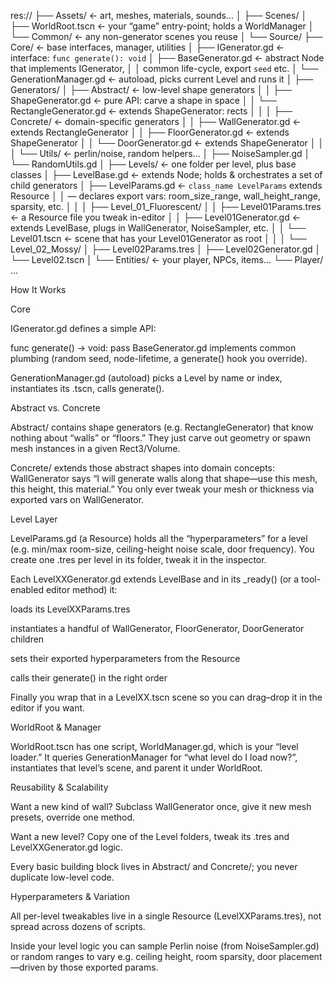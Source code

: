 res://
├── Assets/                    ← art, meshes, materials, sounds…
│
├── Scenes/
│   ├── WorldRoot.tscn         ← your “game” entry-point; holds a WorldManager
│   └── Common/                ← any non-generator scenes you reuse
│
└── Source/
	├── Core/                  ← base interfaces, manager, utilities
	│   ├── IGenerator.gd      ← interface: `func generate(): void`
	│   ├── BaseGenerator.gd   ← abstract Node that implements IGenerator,
	│   │                        common life-cycle, export `seed` etc.
	│   └── GenerationManager.gd ← autoload, picks current Level and runs it
	│
	├── Generators/
	│   ├── Abstract/           ← low-level shape generators
	│   │   ├── ShapeGenerator.gd      ← pure API: carve a shape in space
	│   │   └── RectangleGenerator.gd  ← extends ShapeGenerator: rects
	│   │
	│   ├── Concrete/           ← domain-specific generators
	│   │   ├── WallGenerator.gd       ← extends RectangleGenerator
	│   │   ├── FloorGenerator.gd      ← extends ShapeGenerator
	│   │   └── DoorGenerator.gd       ← extends ShapeGenerator
	│   │
	│   └── Utils/              ← perlin/noise, random helpers…
	│       ├── NoiseSampler.gd
	│       └── RandomUtils.gd
	│
	├── Levels/                 ← one folder per level, plus base classes
	│   ├── LevelBase.gd        ← extends Node; holds & orchestrates a set of child generators
	│   ├── LevelParams.gd      ← `class_name LevelParams` extends Resource
	│   │                           — declares export vars: room_size_range, wall_height_range, sparsity, etc.
	│   │
	│   ├── Level_01_Fluorescent/
	│   │   ├── Level01Params.tres  ← a Resource file you tweak in-editor
	│   │   ├── Level01Generator.gd ← extends LevelBase, plugs in WallGenerator, NoiseSampler, etc.
	│   │   └── Level01.tscn        ← scene that has your Level01Generator as root
	│   │
	│   └── Level_02_Mossy/
	│       ├── Level02Params.tres
	│       ├── Level02Generator.gd
	│       └── Level02.tscn
	│
	└── Entities/              ← your player, NPCs, items…
		└── Player/ …

 How It Works

Core

IGenerator.gd defines a simple API:

func generate() -> void: pass
BaseGenerator.gd implements common plumbing (random seed, node-lifetime, a generate() hook you override).

GenerationManager.gd (autoload) picks a Level by name or index, instantiates its .tscn, calls generate().

Abstract vs. Concrete

Abstract/ contains shape generators (e.g. RectangleGenerator) that know nothing about “walls” or “floors.” They just carve out geometry or spawn mesh instances in a given Rect3/Volume.

Concrete/ extends those abstract shapes into domain concepts: WallGenerator says “I will generate walls along that shape—use this mesh, this height, this material.” You only ever tweak your mesh or thickness via exported vars on WallGenerator.

Level Layer

LevelParams.gd (a Resource) holds all the “hyperparameters” for a level (e.g. min/max room-size, ceiling-height noise scale, door frequency). You create one .tres per level in its folder, tweak it in the inspector.

Each LevelXXGenerator.gd extends LevelBase and in its _ready() (or a tool-enabled editor method) it:

loads its LevelXXParams.tres

instantiates a handful of WallGenerator, FloorGenerator, DoorGenerator children

sets their exported hyperparameters from the Resource

calls their generate() in the right order

Finally you wrap that in a LevelXX.tscn scene so you can drag–drop it in the editor if you want.

WorldRoot & Manager

WorldRoot.tscn has one script, WorldManager.gd, which is your “level loader.” It queries GenerationManager for “what level do I load now?”, instantiates that level’s scene, and parent it under WorldRoot.

Reusability & Scalability

Want a new kind of wall? Subclass WallGenerator once, give it new mesh presets, override one method.

Want a new level? Copy one of the Level folders, tweak its .tres and LevelXXGenerator.gd logic.

Every basic building block lives in Abstract/ and Concrete/; you never duplicate low-level code.

Hyperparameters & Variation

All per-level tweakables live in a single Resource (LevelXXParams.tres), not spread across dozens of scripts.

Inside your level logic you can sample Perlin noise (from NoiseSampler.gd) or random ranges to vary e.g. ceiling height, room sparsity, door placement—driven by those exported params.
